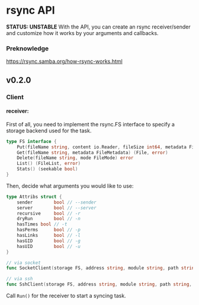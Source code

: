 # rsync API
**STATUS: UNSTABLE** With the API, you can create an rsync receiver/sender and customize how it works by your arguments and callbacks.

### Preknowledge
https://rsync.samba.org/how-rsync-works.html

## v0.2.0
### Client
#### receiver: 
First of all, you need to implement the rsync.FS interface to specify a storage backend used for the task.
```go
type FS interface {
	Put(fileName string, content io.Reader, fileSize int64, metadata FileMetadata) (written int64, err error)
	Get(fileName string, metadata FileMetadata) (File, error)
	Delete(fileName string, mode FileMode) error
	List() (FileList, error)
	Stats() (seekable bool)
}
```
Then, decide what arguments you would like to use:
```go
type Attribs struct {
	sender        bool // --sender
	server        bool // --server
	recursive     bool // -r
	dryRun        bool // -n
	hasTimes bool // -t
	hasPerms      bool // -p
	hasLinks      bool // -l
	hasGID        bool // -g
	hasUID        bool // -u
}
```

```go
// via socket
func SocketClient(storage FS, address string, module string, path string, options map[string]string) (SendReceiver, error)

// via ssh
func SshClient(storage FS, address string, module string, path string, options map[string]string) (SendReceiver, error)
```
Call `Run()` for the receiver to start a syncing task.
